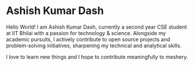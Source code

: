 # Ashish Kumar Dash

Hello World! I am Ashish Kumar Dash, currently a second year CSE student at IIT Bhilai with a passion for technology & science. Alongside my academic pursuits, I actively contribute to open source projects and problem-solving initiatives, sharpening my technical and analytical skills.

I love to learn new things and I hope to contribute meaningfully to meshery.
